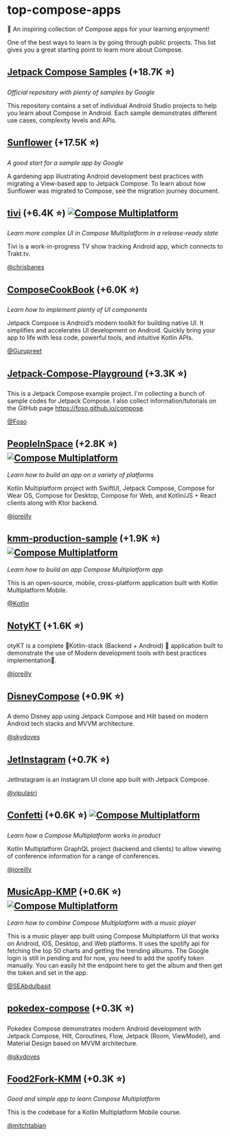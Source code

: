 # top-compose-apps
📖 An inspiring collection of Compose apps for your learning enjoyment!

One of the best ways to learn is by going through public projects. This list gives you a great starting point to learn more about Compose.

## [Jetpack Compose Samples](https://github.com/android/compose-samples) (+18.7K ⭐)
_Official repository with plenty of samples by Google_

This repository contains a set of individual Android Studio projects to help you learn about Compose in Android. Each sample demonstrates different use cases, complexity levels and APIs.

## [Sunflower](https://github.com/android/sunflower) (+17.5K ⭐)
_A good start for a sample app by Google_

A gardening app illustrating Android development best practices with migrating a View-based app to Jetpack Compose. To learn about how Sunflower was migrated to Compose, see the migration journey document.

## [tivi](https://github.com/chrisbanes/tivi) (+6.4K ⭐) [![Compose Multiplatform](https://img.shields.io/badge/Compose-Multiplatform-blue.svg?logo=kotlin)]([http://kotlinlang.org](https://www.jetbrains.com/lp/compose-multiplatform/))


_Learn more complex UI in Compose Multiplatform in a release-ready state_

Tivi is a work-in-progress TV show tracking Android app, which connects to Trakt.tv.

[@chrisbanes](https://github.com/chrisbanes)

## [ComposeCookBook](https://github.com/Gurupreet/ComposeCookBook) (+6.0K ⭐)
_Learn how to implement plenty of UI components_

Jetpack Compose is Android’s modern toolkit for building native UI. It simplifies and accelerates UI development on Android. Quickly bring your app to life with less code, powerful tools, and intuitive Kotlin APIs.

[@Gurupreet](https://github.com/Gurupreet)

## [Jetpack-Compose-Playground](https://github.com/Foso/Jetpack-Compose-Playground) (+3.3K ⭐)
This is a Jetpack Compose example project. I'm collecting a bunch of sample codes for Jetpack Compose. I also collect information/tutorials on the GitHub page https://foso.github.io/compose.

[@Foso](https://github.com/Foso)

## [PeopleInSpace](https://github.com/joreilly/PeopleInSpace) (+2.8K ⭐) [![Compose Multiplatform](https://img.shields.io/badge/Compose-Multiplatform-blue.svg?logo=kotlin)]([http://kotlinlang.org](https://www.jetbrains.com/lp/compose-multiplatform/))
_Learn how to build an app on a variety of platforms_

Kotlin Multiplatform project with SwiftUI, Jetpack Compose, Compose for Wear OS, Compose for Desktop, Compose for Web, and Kotlin/JS + React clients along with Ktor backend. 

[@joreilly](https://github.com/joreilly)

## [kmm-production-sample](https://github.com/Kotlin/kmm-production-sample) (+1.9K ⭐) [![Compose Multiplatform](https://img.shields.io/badge/Compose-Multiplatform-blue.svg?logo=kotlin)]([http://kotlinlang.org](https://www.jetbrains.com/lp/compose-multiplatform/))
_Learn how to build an app Compose Multiplatform app_

This is an open-source, mobile, cross-platform application built with Kotlin Multiplatform Mobile.

[@Kotlin](https://github.com/Kotlin)

## [NotyKT](https://github.com/PatilShreyas/NotyKT) (+1.6K ⭐)
otyKT is a complete 💎Kotlin-stack (Backend + Android) 📱 application built to demonstrate the use of Modern development tools with best practices implementation🦸.

[@joreilly](https://github.com/PatilShreyas)

## [DisneyCompose](https://github.com/skydoves/DisneyCompose) (+0.9K ⭐)
A demo Disney app using Jetpack Compose and Hilt based on modern Android tech stacks and MVVM architecture.

[@skydoves](https://github.com/skydoves)

## [JetInstagram](https://github.com/vipulasri/JetInstagram) (+0.7K ⭐)
JetInstagram is an Instagram UI clone app built with Jetpack Compose.

[@vipulasri](https://github.com/vipulasri)

## [Confetti](https://github.com/joreilly/Confetti) (+0.6K ⭐) [![Compose Multiplatform](https://img.shields.io/badge/Compose-Multiplatform-blue.svg?logo=kotlin)]([http://kotlinlang.org](https://www.jetbrains.com/lp/compose-multiplatform/))
_Learn how a Compose Multiplatform works in product_

Kotlin Multiplatform GraphQL project (backend and clients) to allow viewing of conference information for a range of conferences.

[@joreilly](https://github.com/joreilly)

## [MusicApp-KMP](https://github.com/SEAbdulbasit/MusicApp-KMP) (+0.6K ⭐) [![Compose Multiplatform](https://img.shields.io/badge/Compose-Multiplatform-blue.svg?logo=kotlin)]([http://kotlinlang.org](https://www.jetbrains.com/lp/compose-multiplatform/))
_Learn how to combine Compose Multiplatform with a music player_

This is a music player app built using Compose Multiplatform UI that works on Android, iOS, Desktop, and Web platforms. It uses the spotify api for fetching the top 50 charts and getting the trending albums. The Google login is still in pending and for now, you need to add the spotify token manually. You can easily hit the endpoint here to get the album and then get the token and set in the app.

[@SEAbdulbasit](https://github.com/SEAbdulbasit)

## [pokedex-compose](https://github.com/skydoves/pokedex-compose) (+0.3K ⭐)
Pokedex Compose demonstrates modern Android development with Jetpack Compose, Hilt, Coroutines, Flow, Jetpack (Room, ViewModel), and Material Design based on MVVM architecture.

[@skydoves](https://github.com/skydoves)

## [Food2Fork-KMM](https://github.com/mitchtabian/Food2Fork-KMM) (+0.3K ⭐)
_Good and simple app to learn Compose Multiplatform_

This is the codebase for a Kotlin Multiplatform Mobile course.

[@mitchtabian](https://github.com/mitchtabian)
